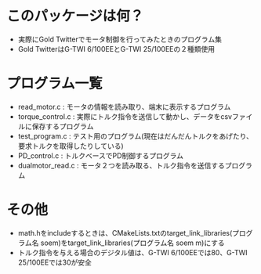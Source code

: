 # このパッケージは何？
- 実際にGold Twitterでモータ制御を行ってみたときのプログラム集
- Gold TwitterはG-TWI 6/100EEとG-TWI 25/100EEの２種類使用

# プログラム一覧
- read_motor.c : モータの情報を読み取り、端末に表示するプログラム
- torque_control.c : 実際にトルク指令を送信して動かし、データをcsvファイルに保存するプログラム
- test_program.c : テスト用のプログラム(現在はだんだんトルクをあげたり、要求トルクを取得したりしている)
- PD_control.c : トルクベースでPD制御するプログラム
- dualmotor_read.c : モータ２つを読み取る、トルク指令を送信するプログラム

# その他
- math.hをincludeするときは、CMakeLists.txtのtarget_link_libraries(プログラム名 soem)をtarget_link_libraries(プログラム名 soem m)にする
- トルク指令を与える場合のデジタル値は、G-TWI 6/100EEでは80、G-TWI 25/100EEでは30が安全
